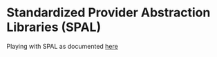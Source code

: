 # Standardized Provider Abstraction Libraries (SPAL)

Playing with SPAL as documented [here](https://github.com/hassanhabib/The-Standard/blob/master/1.%20Brokers/1.8%20Broker%20Provider%20Abstraction.md#18-standardized-provider-abstraction-libraries-spal)
